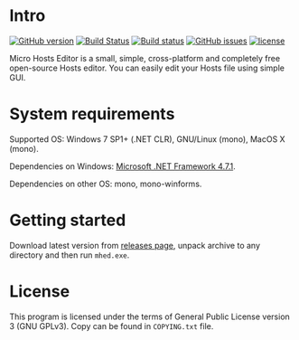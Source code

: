 Intro
=========================
[![GitHub version](https://badge.fury.io/gh/xvitaly%2Fmhed.svg)](https://github.com/xvitaly/mhed/releases) [![Build Status](https://travis-ci.org/xvitaly/mhed.svg?branch=master)](https://travis-ci.org/xvitaly/mhed) [![Build status](https://ci.appveyor.com/api/projects/status/62popypw8fmmpxsq?svg=true)](https://ci.appveyor.com/project/xvitaly/mhed) [![GitHub issues](https://img.shields.io/github/issues/xvitaly/mhed.svg)](https://github.com/xvitaly/mhed/issues) [![license](https://img.shields.io/github/license/xvitaly/mhed.svg)](COPYING.txt)

Micro Hosts Editor is a small, simple, cross-platform and completely free open-source Hosts editor. You can easily edit your Hosts file using simple GUI.

System requirements
=========================
Supported OS: Windows 7 SP1+ (.NET CLR), GNU/Linux (mono), MacOS X (mono).

Dependencies on Windows: [Microsoft .NET Framework 4.7.1](https://www.microsoft.com/net/download/dotnet-framework-runtime).

Dependencies on other OS: mono, mono-winforms.

Getting started
=========================
Download latest version from [releases page](https://github.com/xvitaly/mhed/releases/latest), unpack archive to any directory and then run `mhed.exe`.

License
=========================
This program is licensed under the terms of General Public License version 3 (GNU GPLv3). Copy can be found in `COPYING.txt` file.
